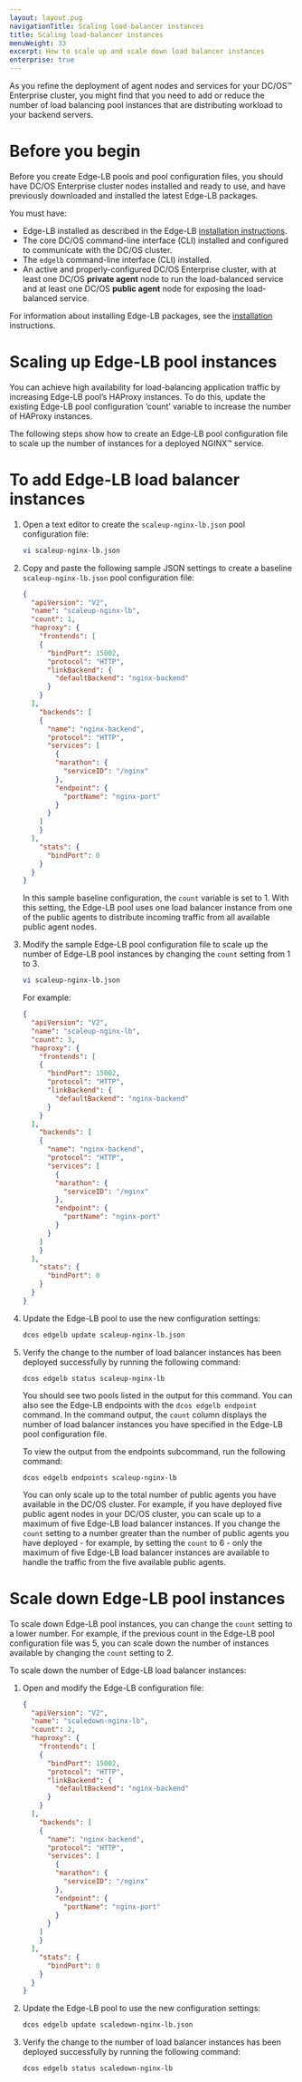 ```yaml
---
layout: layout.pug
navigationTitle: Scaling load-balancer instances
title: Scaling load-balancer instances
menuWeight: 33
excerpt: How to scale up and scale down load balancer instances
enterprise: true
---
```


As you refine the deployment of agent nodes and services for your DC/OS&trade; Enterprise cluster, you might find that you need to add or reduce the number of load balancing pool instances that are distributing workload to your backend servers.

# Before you begin
Before you create Edge-LB pools and pool configuration files, you should have DC/OS Enterprise cluster nodes installed and ready to use, and have previously downloaded and installed the latest Edge-LB packages. 

You must have:
* Edge-LB installed as described in the Edge-LB [installation instructions](/services/edge-lb/1.5/getting-started/installing).
* The core DC/OS command-line interface (CLI) installed and configured to communicate with the DC/OS cluster.
* The `edgelb` command-line interface (CLI) installed.
* An active and properly-configured DC/OS Enterprise cluster, with at least one DC/OS **private agent** node to run the load-balanced service and at least one DC/OS **public agent** node for exposing the load-balanced service.

For information about installing Edge-LB packages, see the [installation](/services/edge-lb/1.5/getting-started/installing/) instructions.

# Scaling up Edge-LB pool instances
You can achieve high availability for load-balancing application traffic by increasing Edge-LB pool’s HAProxy instances. To do this, update the existing Edge-LB pool configuration ‘count’ variable to increase the number of HAProxy instances.

The following steps show how to create an Edge-LB pool configuration file to scale up the number of instances for a deployed NGINX&trade; service.

# To add Edge-LB load balancer instances
1. Open a text editor to create the `scaleup-nginx-lb.json` pool configuration file:

    ```bash
    vi scaleup-nginx-lb.json
    ```

1. Copy and paste the following sample JSON settings to create a baseline `scaleup-nginx-lb.json` pool configuration file:

    ```json
    {
      "apiVersion": "V2",
      "name": "scaleup-nginx-lb",
      "count": 1,
      "haproxy": {
        "frontends": [
        {
          "bindPort": 15002,
          "protocol": "HTTP",
          "linkBackend": {
            "defaultBackend": "nginx-backend"
          }
        }
      ],
        "backends": [
        {
          "name": "nginx-backend",
          "protocol": "HTTP",
          "services": [
            {
            "marathon": {
              "serviceID": "/nginx"
            },
            "endpoint": {
              "portName": "nginx-port"
            }
          }
        ]
        }
      ],
        "stats": {
          "bindPort": 0
        }
      }
    }
    ```

    In this sample baseline configuration, the `count` variable is set to 1. With this setting, the Edge-LB pool uses one load balancer instance from one of the public agents to distribute incoming traffic from all available public agent nodes.

1. Modify the sample Edge-LB pool configuration file to scale up the number of Edge-LB pool instances by changing the `count` setting from 1 to 3.

    ```bash
    vi scaleup-nginx-lb.json
    ```
    For example:
    ```json
    {
      "apiVersion": "V2",
      "name": "scaleup-nginx-lb",
      "count": 3,
      "haproxy": {
        "frontends": [
        {
          "bindPort": 15002,
          "protocol": "HTTP",
          "linkBackend": {
            "defaultBackend": "nginx-backend"
          }
        }
      ],
        "backends": [
        {
          "name": "nginx-backend",
          "protocol": "HTTP",
          "services": [
            {
            "marathon": {
              "serviceID": "/nginx"
            },
            "endpoint": {
              "portName": "nginx-port"
            }
          }
        ]
        }
      ],
        "stats": {
          "bindPort": 0
        }
      }
    }
    ```

1. Update the Edge-LB pool to use the new configuration settings:

    ```bash
    dcos edgelb update scaleup-nginx-lb.json
    ```

1. Verify the change to the number of load balancer instances has been deployed successfully by running the following command:

    ```
    dcos edgelb status scaleup-nginx-lb
    ```

    You should see two pools listed in the output for this command. You can also see the Edge-LB endpoints with the `dcos edgelb endpoint` command. In the command output, the `count` column displays the number of load balancer instances you have specified in the Edge-LB pool configuration file.
    
    To view the output from the endpoints subcommand, run the following command:

    ```
    dcos edgelb endpoints scaleup-nginx-lb
    ```

    You can only scale up to the total number of public agents you have available in the DC/OS cluster. For example, if you have deployed five public agent nodes in your DC/OS cluster, you can scale up to a maximum of five Edge-LB load balancer instances. If you change the `count` setting to a number greater than the number of public agents you have deployed - for example, by setting the `count` to 6 - only the maximum of five Edge-LB load balancer instances are available to handle the traffic from the five available public agents.

# Scale down Edge-LB pool instances
To scale down Edge-LB pool instances, you can change the `count` setting to a lower number. For example, if the previous count in the Edge-LB pool configuration file was 5, you can scale down the number of instances available by changing the `count` setting to 2.

To scale down the number of Edge-LB load balancer instances:
1. Open and modify the Edge-LB configuration file:

    ```json
    {
      "apiVersion": "V2",
      "name": "scaledown-nginx-lb",
      "count": 2,
      "haproxy": {
        "frontends": [
        {
          "bindPort": 15002,
          "protocol": "HTTP",
          "linkBackend": {
            "defaultBackend": "nginx-backend"
          }
        }
      ],
        "backends": [
        {
          "name": "nginx-backend",
          "protocol": "HTTP",
          "services": [
            {
            "marathon": {
              "serviceID": "/nginx"
            },
            "endpoint": {
              "portName": "nginx-port"
            }
          }
        ]
        }
      ],
        "stats": {
          "bindPort": 0
        }
      }
    }
    ```

1. Update the Edge-LB pool to use the new configuration settings:

    ```bash
    dcos edgelb update scaledown-nginx-lb.json
    ```

1. Verify the change to the number of load balancer instances has been deployed successfully by running the following command:

    ```
    dcos edgelb status scaledown-nginx-lb
    ```
